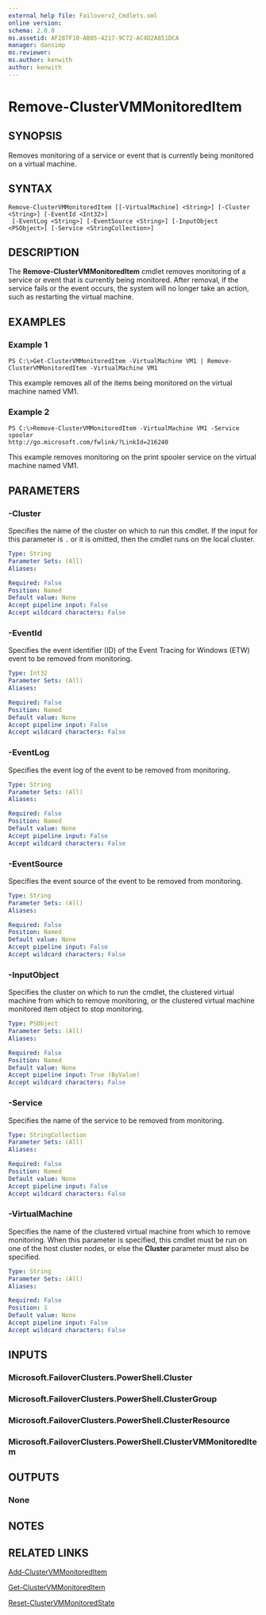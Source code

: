 ```yaml
---
external help file: Failoverv2_Cmdlets.xml
online version: 
schema: 2.0.0
ms.assetid: AF287F10-AB05-4217-9C72-AC4D2A851DCA
manager: dansimp
ms.reviewer:
ms.author: kenwith
author: kenwith
---
```


# Remove-ClusterVMMonitoredItem

## SYNOPSIS
Removes monitoring of a service or event that is currently being monitored on a virtual machine.

## SYNTAX

```
Remove-ClusterVMMonitoredItem [[-VirtualMachine] <String>] [-Cluster <String>] [-EventId <Int32>]
 [-EventLog <String>] [-EventSource <String>] [-InputObject <PSObject>] [-Service <StringCollection>]
```

## DESCRIPTION
The **Remove-ClusterVMMonitoredItem** cmdlet removes monitoring of a service or event that is currently being monitored.
After removal, if the service fails or the event occurs, the system will no longer take an action, such as restarting the virtual machine.

## EXAMPLES

### Example 1
```
PS C:\>Get-ClusterVMMonitoredItem -VirtualMachine VM1 | Remove-ClusterVMMonitoredItem -VirtualMachine VM1
```

This example removes all of the items being monitored on the virtual machine named VM1.

### Example 2
```
PS C:\>Remove-ClusterVMMonitoredItem -VirtualMachine VM1 -Service spooler
http://go.microsoft.com/fwlink/?LinkId=216240
```

This example removes monitoring on the print spooler service on the virtual machine named VM1.

## PARAMETERS

### -Cluster
Specifies the name of the cluster on which to run this cmdlet.
If the input for this parameter is `.` or it is omitted, then the cmdlet runs on the local cluster.

```yaml
Type: String
Parameter Sets: (All)
Aliases: 

Required: False
Position: Named
Default value: None
Accept pipeline input: False
Accept wildcard characters: False
```

### -EventId
Specifies the event identifier (ID) of the Event Tracing for Windows (ETW) event to be removed from monitoring.

```yaml
Type: Int32
Parameter Sets: (All)
Aliases: 

Required: False
Position: Named
Default value: None
Accept pipeline input: False
Accept wildcard characters: False
```

### -EventLog
Specifies the event log of the event to be removed from monitoring.

```yaml
Type: String
Parameter Sets: (All)
Aliases: 

Required: False
Position: Named
Default value: None
Accept pipeline input: False
Accept wildcard characters: False
```

### -EventSource
Specifies the event source of the event to be removed from monitoring.

```yaml
Type: String
Parameter Sets: (All)
Aliases: 

Required: False
Position: Named
Default value: None
Accept pipeline input: False
Accept wildcard characters: False
```

### -InputObject
Specifies the cluster on which to run the cmdlet, the clustered virtual machine from which to remove monitoring, or the clustered virtual machine monitored item object to stop monitoring.

```yaml
Type: PSObject
Parameter Sets: (All)
Aliases: 

Required: False
Position: Named
Default value: None
Accept pipeline input: True (ByValue)
Accept wildcard characters: False
```

### -Service
Specifies the name of the service to be removed from monitoring.

```yaml
Type: StringCollection
Parameter Sets: (All)
Aliases: 

Required: False
Position: Named
Default value: None
Accept pipeline input: False
Accept wildcard characters: False
```

### -VirtualMachine
Specifies the name of the clustered virtual machine from which to remove monitoring.
When this parameter is specified, this cmdlet must be run on one of the host cluster nodes, or else the **Cluster** parameter must also be specified.

```yaml
Type: String
Parameter Sets: (All)
Aliases: 

Required: False
Position: 1
Default value: None
Accept pipeline input: False
Accept wildcard characters: False
```

## INPUTS

### Microsoft.FailoverClusters.PowerShell.Cluster

### Microsoft.FailoverClusters.PowerShell.ClusterGroup

### Microsoft.FailoverClusters.PowerShell.ClusterResource

### Microsoft.FailoverClusters.PowerShell.ClusterVMMonitoredItem

## OUTPUTS

### None

## NOTES

## RELATED LINKS

[Add-ClusterVMMonitoredItem](./Add-ClusterVMMonitoredItem.md)

[Get-ClusterVMMonitoredItem](./Get-ClusterVMMonitoredItem.md)

[Reset-ClusterVMMonitoredState](./Reset-ClusterVMMonitoredState.md)
